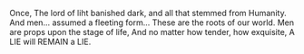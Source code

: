 Once, The lord of liht banished dark, and all that stemmed from Humanity. And men... assumed a fleeting form... These are the roots of our world. Men are props upon the stage of life, And no matter how tender, how exquisite, A LIE will REMAIN a LIE.
